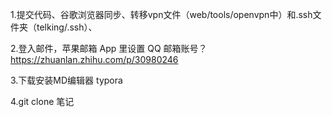1.提交代码、谷歌浏览器同步、转移vpn文件（web/tools/openvpn中）和.ssh文件夹（telking/.ssh）、

2.登入邮件，苹果邮箱 App 里设置 QQ 邮箱账号？https://zhuanlan.zhihu.com/p/30980246

3.下载安装MD编辑器 typora

4.git clone 笔记

